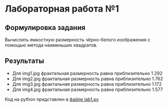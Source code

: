 # Лабораторная работа №1

## Формулировка задания
Вычислить емкостную размерность чёрно-белого изображения с помощью метода наименьших квадратов.

## Результаты
- Для img1.jpg фрактальная размерность равна приблизительно 1.292
- Для img2.jpg фрактальная размерность равна приблизительно 1.762
- Для img3.jpg фрактальная размерность равна приблизительно 1.172
- Для img4.jpg фрактальная размерность равна приблизительно 1.577

Код на python представлен в [файле lab1.py](lab1.py)